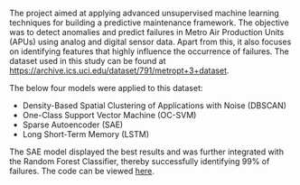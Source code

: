 The project aimed at applying advanced unsupervised machine learning techniques for building a predictive maintenance framework. The objective was to detect anomalies and predict failures
in Metro Air Production Units (APUs) using analog and digital sensor data. Apart from this, it also focuses on identifying features that highly influence the occurrence of failures. 
The dataset used in this study can be found at https://archive.ics.uci.edu/dataset/791/metropt+3+dataset.

The below four models were applied to this dataset:
- Density-Based Spatial Clustering of Applications with Noise (DBSCAN)
- One-Class Support Vector Machine (OC-SVM)
- Sparse Autoencoder (SAE)
- Long Short-Term Memory (LSTM)

The SAE model displayed the best results and was further integrated with the Random Forest Classifier, thereby successfully identifying 99% of failures.
The code can be viewed [here](https://github.com/chirag-9121/predictive-maintenance/blob/main/maincode.ipynb).
